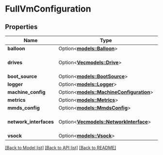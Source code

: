 # FullVmConfiguration

## Properties

Name | Type | Description | Notes
------------ | ------------- | ------------- | -------------
**balloon** | Option<[**models::Balloon**](Balloon.md)> |  | [optional]
**drives** | Option<[**Vec<models::Drive>**](Drive.md)> | Configurations for all block devices. | [optional]
**boot_source** | Option<[**models::BootSource**](BootSource.md)> |  | [optional]
**logger** | Option<[**models::Logger**](Logger.md)> |  | [optional]
**machine_config** | Option<[**models::MachineConfiguration**](MachineConfiguration.md)> |  | [optional]
**metrics** | Option<[**models::Metrics**](Metrics.md)> |  | [optional]
**mmds_config** | Option<[**models::MmdsConfig**](MmdsConfig.md)> |  | [optional]
**network_interfaces** | Option<[**Vec<models::NetworkInterface>**](NetworkInterface.md)> | Configurations for all net devices. | [optional]
**vsock** | Option<[**models::Vsock**](Vsock.md)> |  | [optional]

[[Back to Model list]](../README.md#documentation-for-models) [[Back to API list]](../README.md#documentation-for-api-endpoints) [[Back to README]](../README.md)


